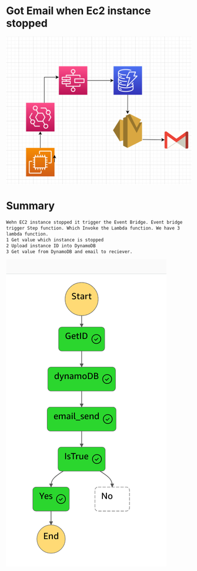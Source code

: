 # Got Email when Ec2 instance stopped
![alt](./asset/diagram.png)

# Summary
    Wehn EC2 instance stopped it trigger the Event Bridge. Event bridge trigger Step function. Which Invoke the Lambda function. We have 3 lambda function.
    1 Get value which instance is stopped
    2 Upload instance ID into DynamoDB
    3 Get value from DynamoDB and email to reciever.


![alt](./asset/stepfunction.png)
